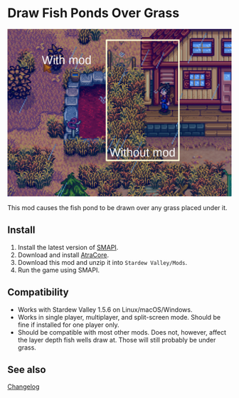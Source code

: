 Draw Fish Ponds Over Grass
=================================

![Header image](docs/header.png)

This mod causes the fish pond to be drawn over any grass placed under it.

## Install

1. Install the latest version of [SMAPI](https://smapi.io).
2. Download and install [AtraCore](https://www.nexusmods.com/stardewvalley/mods/12932).
2. Download this mod and unzip it into `Stardew Valley/Mods`.
3. Run the game using SMAPI.

## Compatibility

* Works with Stardew Valley 1.5.6 on Linux/macOS/Windows.
* Works in single player, multiplayer, and split-screen mode. Should be fine if installed for one player only.
* Should be compatible with most other mods. Does not, however, affect the layer depth fish wells draw at. Those will still probably be under grass.

## See also

[Changelog](docs/Changelog.MD)
